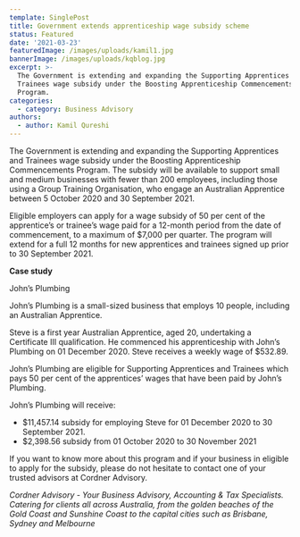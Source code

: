 ```yaml
---
template: SinglePost
title: Government extends apprenticeship wage subsidy scheme
status: Featured
date: '2021-03-23'
featuredImage: /images/uploads/kamil1.jpg
bannerImage: /images/uploads/kqblog.jpg
excerpt: >-
  The Government is extending and expanding the Supporting Apprentices and
  Trainees wage subsidy under the Boosting Apprenticeship Commencements
  Program. 
categories:
  - category: Business Advisory
authors:
  - author: Kamil Qureshi
---
```

The Government is extending and expanding the Supporting Apprentices and Trainees wage subsidy under the Boosting Apprenticeship Commencements Program. The subsidy will be available to support small and medium businesses with fewer than 200 employees, including those using a Group Training Organisation, who engage an Australian Apprentice between 5 October 2020 and 30 September 2021. 

Eligible employers can apply for a wage subsidy of 50 per cent of the apprentice’s or trainee’s wage paid for a 12-month period from the date of commencement, to a maximum of $7,000 per quarter. The program will extend for a full 12 months for new apprentices and trainees signed up prior to 30 September 2021. 



**Case study**

John’s Plumbing

John’s Plumbing is a small-sized business that employs 10 people, including an Australian Apprentice.

Steve is a first year Australian Apprentice, aged 20, undertaking a Certificate III qualification. He commenced his apprenticeship with John’s Plumbing on 01 December 2020. Steve receives a weekly wage of $532.89.

John’s Plumbing are eligible for Supporting Apprentices and Trainees which pays 50 per cent of the apprentices’ wages that have been paid by John’s Plumbing.

John’s Plumbing will receive: 

* $11,457.14 subsidy for employing Steve for 01 December 2020 to 30 September 2021.
* $2,398.56 subsidy from 01 October 2020 to 30 November 2021

If you want to know more about this program and if your business in eligible to apply for the subsidy, please do not hesitate to contact one of your trusted advisors at Cordner Advisory. 



_Cordner Advisory - Your Business Advisory, Accounting & Tax Specialists. Catering for clients all across Australia, from the golden beaches of the Gold Coast and Sunshine Coast to the capital cities such as Brisbane, Sydney and Melbourne_
